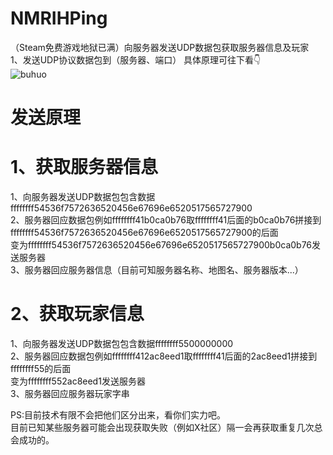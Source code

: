 # NMRIHPing
（Steam免费游戏地狱已满）向服务器发送UDP数据包获取服务器信息及玩家  
1、发送UDP协议数据包到（服务器、端口） 具体原理可往下看👇  
![buhuo](https://user-images.githubusercontent.com/42183711/202880158-470ecf05-8a76-41f9-a1cd-2b5f3acc7859.PNG)
# 发送原理
# 1、获取服务器信息
1、向服务器发送UDP数据包包含数据ffffffff54536f7572636520456e67696e6520517565727900  
2、服务器回应数据包例如ffffffff41b0ca0b76取ffffffff41后面的b0ca0b76拼接到ffffffff54536f7572636520456e67696e6520517565727900的后面  
变为ffffffff54536f7572636520456e67696e6520517565727900b0ca0b76发送服务器  
3、服务器回应服务器信息（目前可知服务器名称、地图名、服务器版本...）  
# 2、获取玩家信息
1、向服务器发送UDP数据包包含数据ffffffff5500000000  
2、服务器回应数据包例如ffffffff412ac8eed1取ffffffff41后面的2ac8eed1拼接到ffffffff55的后面  
变为ffffffff552ac8eed1发送服务器  
3、服务器回应服务器玩家字串  
  
  PS:目前技术有限不会把他们区分出来，看你们实力吧。  
  目前已知某些服务器可能会出现获取失败（例如X社区）隔一会再获取重复几次总会成功的。
